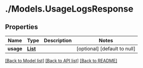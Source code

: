 # ./Models.UsageLogsResponse
## Properties

Name | Type | Description | Notes
------------ | ------------- | ------------- | -------------
**usage** | [**List**][1] |  | [optional] [default to null]

[[Back to Model list]][2] [[Back to API list]][3] [[Back to README]][4]

[1]: UsageLogsHour.md
[2]: ../README.md#documentation-for-models
[3]: ../README.md#documentation-for-api-endpoints
[4]: ../README.md
